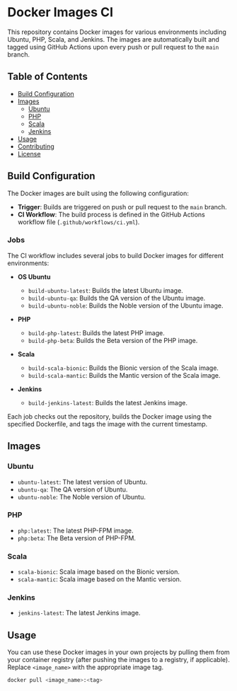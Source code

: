 # Docker Images CI

This repository contains Docker images for various environments including Ubuntu, PHP, Scala, and Jenkins. The images are automatically built and tagged using GitHub Actions upon every push or pull request to the `main` branch.

## Table of Contents

- [Build Configuration](#build-configuration)
- [Images](#images)
  - [Ubuntu](#ubuntu)
  - [PHP](#php)
  - [Scala](#scala)
  - [Jenkins](#jenkins)
- [Usage](#usage)
- [Contributing](#contributing)
- [License](#license)

## Build Configuration

The Docker images are built using the following configuration:

- **Trigger**: Builds are triggered on push or pull request to the `main` branch.
- **CI Workflow**: The build process is defined in the GitHub Actions workflow file (`.github/workflows/ci.yml`).

### Jobs

The CI workflow includes several jobs to build Docker images for different environments:

- **OS Ubuntu**
  - `build-ubuntu-latest`: Builds the latest Ubuntu image.
  - `build-ubuntu-qa`: Builds the QA version of the Ubuntu image.
  - `build-ubuntu-noble`: Builds the Noble version of the Ubuntu image.

- **PHP**
  - `build-php-latest`: Builds the latest PHP image.
  - `build-php-beta`: Builds the Beta version of the PHP image.

- **Scala**
  - `build-scala-bionic`: Builds the Bionic version of the Scala image.
  - `build-scala-mantic`: Builds the Mantic version of the Scala image.

- **Jenkins**
  - `build-jenkins-latest`: Builds the latest Jenkins image.

Each job checks out the repository, builds the Docker image using the specified Dockerfile, and tags the image with the current timestamp.

## Images

### Ubuntu

- `ubuntu-latest`: The latest version of Ubuntu.
- `ubuntu-qa`: The QA version of Ubuntu.
- `ubuntu-noble`: The Noble version of Ubuntu.

### PHP

- `php:latest`: The latest PHP-FPM image.
- `php:beta`: The Beta version of PHP-FPM.

### Scala

- `scala-bionic`: Scala image based on the Bionic version.
- `scala-mantic`: Scala image based on the Mantic version.

### Jenkins

- `jenkins-latest`: The latest Jenkins image.

## Usage

You can use these Docker images in your own projects by pulling them from your container registry (after pushing the images to a registry, if applicable). Replace `<image_name>` with the appropriate image tag.

```bash
docker pull <image_name>:<tag>
